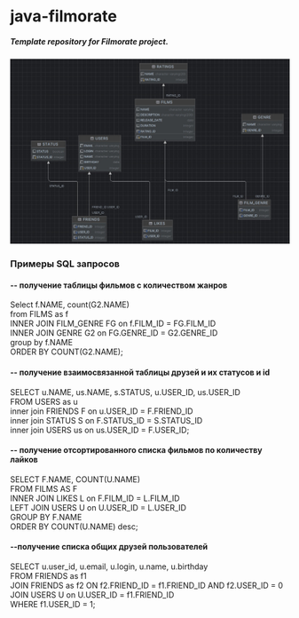 # java-filmorate

##### **_Template repository for Filmorate project._**

![GitHub Logo](images/filmorate_db.jpg)

### Примеры SQL запросов

#### -- получение таблицы фильмов с количеством жанров

Select f.NAME, count(G2.NAME)\
from FILMS as f\
INNER JOIN FILM_GENRE FG on f.FILM_ID = FG.FILM_ID\
INNER JOIN GENRE G2 on FG.GENRE_ID = G2.GENRE_ID\
group by f.NAME\
ORDER BY COUNT(G2.NAME);

#### -- получение взаимосвязанной таблицы друзей и их статусов и id

SELECT u.NAME, us.NAME, s.STATUS, u.USER_ID, us.USER_ID\
FROM USERS as u\
inner join FRIENDS F on u.USER_ID = F.FRIEND_ID\
inner join STATUS S on F.STATUS_ID = S.STATUS_ID\
inner join USERS us on us.USER_ID = F.USER_ID;

#### -- получение отсортированного списка фильмов по количеству лайков

SELECT F.NAME, COUNT(U.NAME)\
FROM FILMS AS F\
INNER JOIN LIKES L on F.FILM_ID = L.FILM_ID\
LEFT JOIN USERS U on U.USER_ID = L.USER_ID\
GROUP BY F.NAME\
ORDER BY COUNT(U.NAME) desc;

#### --получение списка общих друзей пользователей

SELECT u.user_id, u.email, u.login, u.name, u.birthday\
FROM FRIENDS as f1\
JOIN FRIENDS as f2 ON f2.FRIEND_ID = f1.FRIEND_ID AND f2.USER_ID = 0\
JOIN USERS U on U.USER_ID = f1.FRIEND_ID\
WHERE f1.USER_ID = 1;